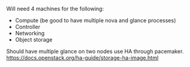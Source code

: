 Will need 4 machines for the following:
  - Compute (be good to have multiple nova and glance processes)
  - Controller
  - Networking
  - Object storage

Should have multiple glance on two nodes use HA through pacemaker.
https://docs.openstack.org/ha-guide/storage-ha-image.html
